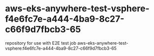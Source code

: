 # aws-eks-anywhere-test-vsphere-f4e6fc7e-a444-4ba9-8c27-c66f9d7fbcb3-65
repository for use with E2E test job aws-eks-anywhere-test-vsphere:f4e6fc7e-a444-4ba9-8c27-c66f9d7fbcb3-65
